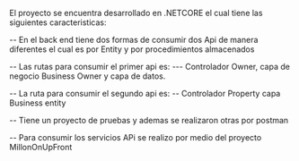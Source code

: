 El proyecto se encuentra desarrollado en .NETCORE el cual tiene las siguientes caracteristicas:

-- En el back end tiene dos formas de consumir dos Api de manera diferentes el cual es por Entity y por procedimientos almacenados

-- Las rutas para consumir el primer  api es:
--- Controlador Owner, capa de negocio Business Owner y capa de datos.

-- La ruta para consumir el segundo api es:
--  Controlador Property capa Business entity 

--  Tiene un proyecto de pruebas y ademas se realizaron otras por postman

--  Para consumir los servicios APi se realizo por medio del proyecto MillonOnUpFront